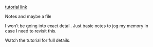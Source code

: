 [tutorial link](https://www.youtube.com/watch?v=eBOcbYHexAM)

Notes and maybe a file

I won't be going into exact detail. Just basic notes to jog my memory in case I need to revisit this. 

Watch the tutorial for full details.
